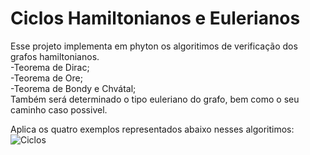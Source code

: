 # Ciclos Hamiltonianos e Eulerianos

Esse projeto implementa em phyton os algoritimos de verificação dos grafos hamiltonianos.<br/>
-Teorema de Dirac;<br/>
-Teorema de Ore;<br/>
-Teorema de Bondy e Chvátal;<br/>
Também será determinado o tipo euleriano do grafo, bem como o seu caminho caso possivel.<br/>

Aplica os quatro exemplos representados abaixo nesses algoritimos:<br/>
![Ciclos](https://user-images.githubusercontent.com/104148028/226771375-645e65fa-ce91-4628-a0c4-83d2767c8b4b.png)
